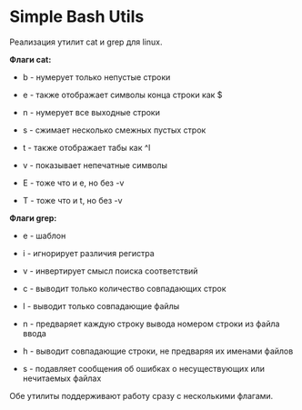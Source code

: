 # Simple Bash Utils

Реализация утилит cat и grep для linux.

**Флаги cat:**

- b - нумерует только непустые строки
  
- e - также отображает символы конца строки как $
  
- n - нумерует все выходные строки
  
- s - сжимает несколько смежных пустых строк
  
- t - также отображает табы как ^I
  
- v - показывает непечатные символы
  
- E - тоже что и e, но без -v
  
- T - тоже что и t, но без -v
  

**Флаги grep:**

- e - шаблон
  
- i - игнорирует различия регистра
  
- v - инвертирует смысл поиска соответствий
  
- c - выводит только количество совпадающих строк
  
- l - выводит только совпадающие файлы
  
- n - предваряет каждую строку вывода номером строки из файла ввода
  
- h - выводит совпадающие строки, не предваряя их именами файлов
  
- s - подавляет сообщения об ошибках о несуществующих или нечитаемых файлах
  

Обе утилиты поддерживают работу сразу с несколькими флагами.
